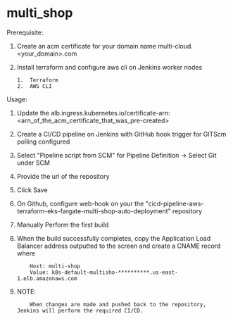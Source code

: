 # multi_shop


Prerequisite:

1.  Create an acm certificate for your domain name multi-cloud.<your_domain>.com

2.  Install terraform and configure aws cli on Jenkins worker nodes
    
        1.  Terraform
        2.  AWS CLI

Usage:

1.  Update the alb.ingress.kubernetes.io/certificate-arn: <arn_of_the_acm_certificate_that_was_pre-created>

2.  Create a CI/CD pipeline on Jenkins with GitHub hook trigger for GITScm polling configured

3.  Select "Pipeline script from SCM" for Pipeline Definition -> Select Git under SCM

4.  Provide the url of the repository

5.  Click Save

6.  On Github, configure web-hook on your the "cicd-pipeline-aws-terraform-eks-fargate-multi-shop-auto-deployment" repository

7.  Manually Perform the first build

8.  When the build successfully completes, copy the Application Load Balancer address outputted to the screen and create a CNAME record where

            Host: multi-shop
            Value: k8s-default-multisho-**********.us-east-1.elb.amazonaws.com

9.  NOTE:

            When changes are made and pushed back to the repository, Jenkins will perform the required CI/CD.
